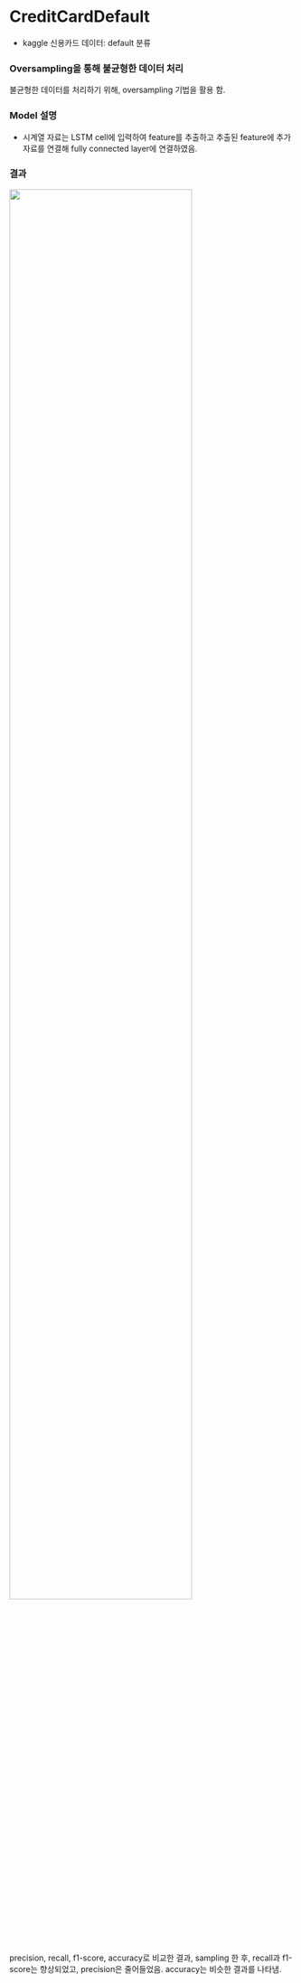 # CreditCardDefault

- kaggle 신용카드 데이터: default 분류

### Oversampling을 통해 불균형한 데이터 처리
불균형한 데이터를 처리하기 위해, oversampling 기법을 활용 함.

### Model 설명
- 시계열 자료는 LSTM cell에 입력하여 feature를 추출하고 추출된 feature에 추가 자료를 연결해 fully connected layer에 연결하였음.

### 결과
<img src = "https://user-images.githubusercontent.com/68679247/102864221-18a20380-4477-11eb-9642-e4ddf0fc5d9f.PNG" width = "80%">
<br>
precision, recall, f1-score, accuracy로 비교한 결과, sampling 한 후, recall과 f1-score는 향상되었고, precision은 줄어들었음. accuracy는 비슷한 결과를 나타냄.
